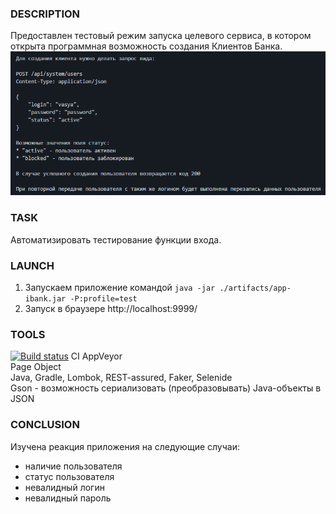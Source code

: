 ### DESCRIPTION
Предоставлен тестовый режим запуска целевого сервиса, в котором открыта программная возможность создания 
Клиентов Банка.
![img.png](src/test/resources/img.png)

### TASK 
Автоматизировать тестирование функции входа.

### LAUNCH
1. Запускаем приложение командой ``java -jar ./artifacts/app-ibank.jar -P:profile=test``
1. Запуск в браузере http://localhost:9999/

### TOOLS

[![Build status](https://ci.appveyor.com/api/projects/status/wai7n07josn2iwh8?svg=true)](https://ci.appveyor.com/project/Kasparidi/testmode) CI AppVeyor  
Page Object  
Java, Gradle, Lombok, REST-assured, Faker, Selenide  
Gson - возможность сериализовать (преобразовывать) Java-объекты в JSON

### CONCLUSION
Изучена реакция приложения на следующие случаи:
* наличие пользователя
* статус пользователя
* невалидный логин
* невалидный пароль

